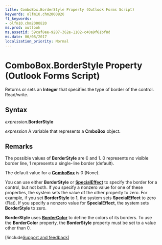 ```yaml
---
title: ComboBox.BorderStyle Property (Outlook Forms Script)
keywords: olfm10.chm2000820
f1_keywords:
- olfm10.chm2000820
ms.prod: outlook
ms.assetid: 59caf8ee-9287-362e-1102-c40a9f61bf8d
ms.date: 06/08/2017
localization_priority: Normal
---
```



# ComboBox.BorderStyle Property (Outlook Forms Script)

Returns or sets an  **Integer** that specifies the type of border of the control. Read/write.


## Syntax

_expression_.**BorderStyle**

_expression_ A variable that represents a **CmboBox** object.


## Remarks

The possible values of  **BorderStyle** are 0 and 1. 0 represents no visible border line, 1 represents a single-line border (default).

The default value for a **[ComboBox](Outlook.combobox.md)** is 0 (None).

You can use either  **BorderStyle** or **[SpecialEffect](Outlook.combobox.specialeffect.md)** to specify the border for a control, but not both. If you specify a nonzero value for one of these properties, the system sets the value of the other property to zero. For example, if you set **BorderStyle** to 1, the system sets **SpecialEffect** to zero (Flat). If you specify a nonzero value for **SpecialEffect**, the system sets  **BorderStyle** to zero.

 **BorderStyle** uses **[BorderColor](Outlook.combobox.bordercolor.md)** to define the colors of its borders. To use the **BorderColor** property, the **BorderStyle** property must be set to a value other than 0.

[!include[Support and feedback](~/includes/feedback-boilerplate.md)]